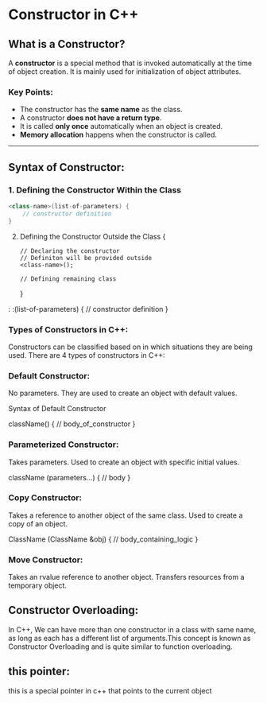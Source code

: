 # Constructor in C++

## What is a Constructor?

A **constructor** is a special method that is invoked automatically at the time of object creation. It is mainly used for initialization of object attributes.

### Key Points:

- The constructor has the **same name** as the class.
- A constructor **does not have a return type**.
- It is called **only once** automatically when an object is created.
- **Memory allocation** happens when the constructor is called.

---

## Syntax of Constructor:

### 1. Defining the Constructor Within the Class

```cpp
<class-name>(list-of-parameters) {
    // constructor definition
}
```

2.  Defining the Constructor Outside the Class
    <class-name> {

        // Declaring the constructor
        // Definiton will be provided outside
        <class-name>();

        // Defining remaining class

    }

<class-name>: :<class-name>(list-of-parameters) {
// constructor definition
}

### Types of Constructors in C++:

Constructors can be classified based on in which situations they are being used. There are 4 types of constructors in C++:

### Default Constructor:

No parameters. They are used to create an object with default values.

Syntax of Default Constructor

className() {
// body_of_constructor
}

### Parameterized Constructor:

Takes parameters. Used to create an object with specific initial values.

className (parameters...) {
// body
}

### Copy Constructor:

Takes a reference to another object of the same class. Used to create a copy of an object.

ClassName (ClassName &obj)
{
// body_containing_logic
}

### Move Constructor:

Takes an rvalue reference to another object. Transfers resources from a temporary object.

## Constructor Overloading:

In C++, We can have more than one constructor in a class with same name, as long as each has a different list of arguments.This concept is known as Constructor Overloading and is quite similar to function overloading.

## this pointer:

this is a special pointer in c++ that points to the current object
